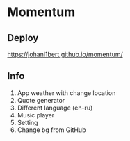 # Momentum

## Deploy

https://johanl1bert.github.io/momentum/

## Info

1. App weather with change location
2. Quote generator
3. Different language (en-ru)
4. Music player
5. Setting
6. Change bg from GitHub
